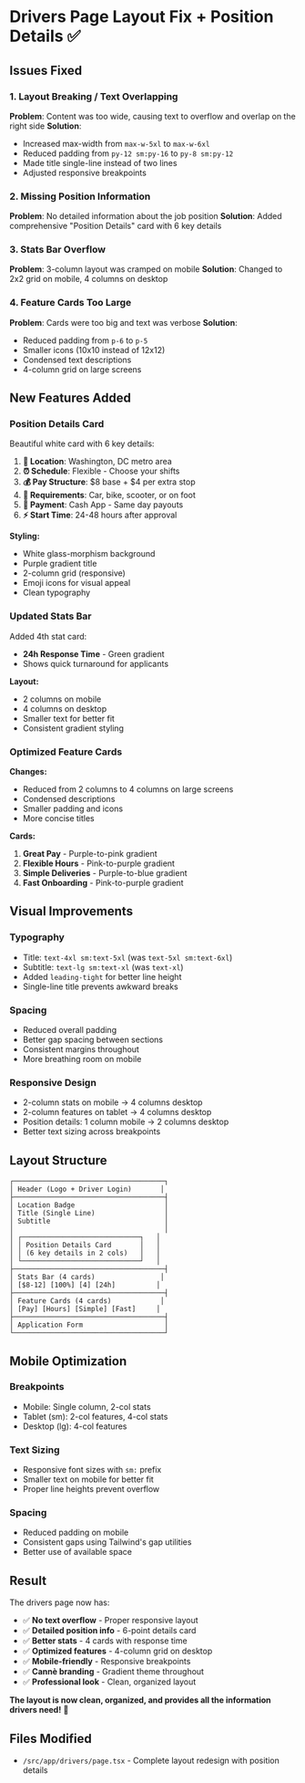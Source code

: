 # Drivers Page Layout Fix + Position Details ✅

## Issues Fixed

### **1. Layout Breaking / Text Overlapping**
**Problem**: Content was too wide, causing text to overflow and overlap on the right side
**Solution**: 
- Increased max-width from `max-w-5xl` to `max-w-6xl`
- Reduced padding from `py-12 sm:py-16` to `py-8 sm:py-12`
- Made title single-line instead of two lines
- Adjusted responsive breakpoints

### **2. Missing Position Information**
**Problem**: No detailed information about the job position
**Solution**: Added comprehensive "Position Details" card with 6 key details

### **3. Stats Bar Overflow**
**Problem**: 3-column layout was cramped on mobile
**Solution**: Changed to 2x2 grid on mobile, 4 columns on desktop

### **4. Feature Cards Too Large**
**Problem**: Cards were too big and text was verbose
**Solution**: 
- Reduced padding from `p-6` to `p-5`
- Smaller icons (10x10 instead of 12x12)
- Condensed text descriptions
- 4-column grid on large screens

## New Features Added

### **Position Details Card**

Beautiful white card with 6 key details:

1. **📍 Location**: Washington, DC metro area
2. **⏰ Schedule**: Flexible - Choose your shifts
3. **💰 Pay Structure**: $8 base + $4 per extra stop
4. **🚗 Requirements**: Car, bike, scooter, or on foot
5. **📱 Payment**: Cash App - Same day payouts
6. **⚡ Start Time**: 24-48 hours after approval

**Styling:**
- White glass-morphism background
- Purple gradient title
- 2-column grid (responsive)
- Emoji icons for visual appeal
- Clean typography

### **Updated Stats Bar**

Added 4th stat card:
- **24h Response Time** - Green gradient
- Shows quick turnaround for applicants

**Layout:**
- 2 columns on mobile
- 4 columns on desktop
- Smaller text for better fit
- Consistent gradient styling

### **Optimized Feature Cards**

**Changes:**
- Reduced from 2 columns to 4 columns on large screens
- Condensed descriptions
- Smaller padding and icons
- More concise titles

**Cards:**
1. **Great Pay** - Purple-to-pink gradient
2. **Flexible Hours** - Pink-to-purple gradient
3. **Simple Deliveries** - Purple-to-blue gradient
4. **Fast Onboarding** - Pink-to-purple gradient

## Visual Improvements

### **Typography**
- Title: `text-4xl sm:text-5xl` (was `text-5xl sm:text-6xl`)
- Subtitle: `text-lg sm:text-xl` (was `text-xl`)
- Added `leading-tight` for better line height
- Single-line title prevents awkward breaks

### **Spacing**
- Reduced overall padding
- Better gap spacing between sections
- Consistent margins throughout
- More breathing room on mobile

### **Responsive Design**
- 2-column stats on mobile → 4 columns desktop
- 2-column features on tablet → 4 columns desktop
- Position details: 1 column mobile → 2 columns desktop
- Better text sizing across breakpoints

## Layout Structure

```
┌─────────────────────────────────────┐
│ Header (Logo + Driver Login)       │
├─────────────────────────────────────┤
│ Location Badge                      │
│ Title (Single Line)                 │
│ Subtitle                            │
│                                     │
│ ┌─────────────────────────────┐   │
│ │ Position Details Card       │   │
│ │ (6 key details in 2 cols)   │   │
│ └─────────────────────────────┘   │
├─────────────────────────────────────┤
│ Stats Bar (4 cards)                │
│ [$8-12] [100%] [4] [24h]          │
├─────────────────────────────────────┤
│ Feature Cards (4 cards)            │
│ [Pay] [Hours] [Simple] [Fast]     │
├─────────────────────────────────────┤
│ Application Form                    │
└─────────────────────────────────────┘
```

## Mobile Optimization

### **Breakpoints**
- Mobile: Single column, 2-col stats
- Tablet (sm): 2-col features, 4-col stats
- Desktop (lg): 4-col features

### **Text Sizing**
- Responsive font sizes with `sm:` prefix
- Smaller text on mobile for better fit
- Proper line heights prevent overflow

### **Spacing**
- Reduced padding on mobile
- Consistent gaps using Tailwind's gap utilities
- Better use of available space

## Result

The drivers page now has:
- ✅ **No text overflow** - Proper responsive layout
- ✅ **Detailed position info** - 6-point details card
- ✅ **Better stats** - 4 cards with response time
- ✅ **Optimized features** - 4-column grid on desktop
- ✅ **Mobile-friendly** - Responsive breakpoints
- ✅ **Cannè branding** - Gradient theme throughout
- ✅ **Professional look** - Clean, organized layout

**The layout is now clean, organized, and provides all the information drivers need!** 🎉

## Files Modified
- `/src/app/drivers/page.tsx` - Complete layout redesign with position details
